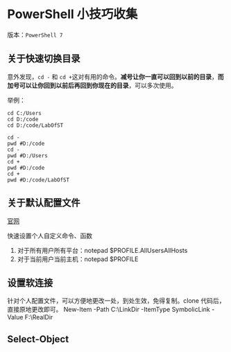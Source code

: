 # PowerShell 小技巧收集

版本：`PowerShell 7`

## 关于快速切换目录

意外发现，`cd -` 和 `cd +`这对有用的命令。**减号让你一直可以回到以前的目录**，**而加号可以让你回到以前后再回到你现在的目录**，可以多次使用。

举例：
```shell
cd C:/Users
cd D:/code
cd D:/code/LabOfST

cd -
pwd #D:/code
cd -
pwd #D:/Users
cd +
pwd #D:/code
cd +
pwd #D:/code/LabOfST
```

## 关于默认配置文件

[官网](https://docs.microsoft.com/zh-cn/powershell/module/microsoft.powershell.core/about/about_profiles?view=powershell-7.2)

快速设置个人自定义命令、函数

1. 对于所有用户所有平台：notepad $PROFILE.AllUsersAllHosts
2. 对于当前用户当前主机：notepad $PROFILE

## 设置软连接

针对个人配置文件，可以方便地更改一处，到处生效，免得复制。clone 代码后，直接原地更改即可。
New-Item -Path C:\LinkDir -ItemType SymbolicLink -Value F:\RealDir

## Select-Object


